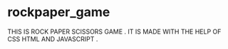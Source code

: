 # rockpaper_game
THIS IS ROCK PAPER SCISSORS GAME .
IT IS MADE WITH THE HELP OF CSS HTML AND JAVASCRIPT .
